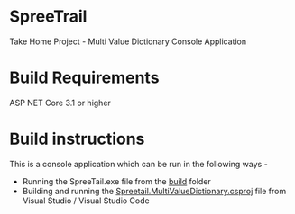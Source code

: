 # SpreeTrail
Take Home Project - Multi Value Dictionary Console Application

# Build Requirements 
ASP NET Core 3.1 or higher 

# Build instructions
This is a console application which can be run in the following ways - 
* Running the SpreeTail.exe file from the [build](bin\Debug\netcoreapp3.1) folder
* Building and running the [Spreetail.MultiValueDictionary.csproj](Spreetail.MultiValueDictionary.csproj) file from Visual Studio / Visual Studio Code
